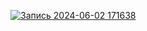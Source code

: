 [![Запись 2024-06-02 171638](https://github.com/ogosasan/yadro/assets/114873628/0d69dd5a-475a-451f-9b3c-7dc3cfa5abe5)
](https://github.com/ogosasan/yadro/blob/main/comics.gif)
